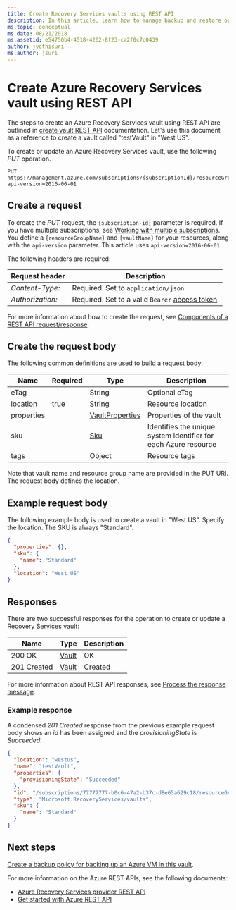 ```yaml
---
title: Create Recovery Services vaults using REST API
description: In this article, learn how to manage backup and restore operations of Azure VM Backup using REST API.
ms.topic: conceptual
ms.date: 08/21/2018
ms.assetid: e54750b4-4518-4262-8f23-ca2f0c7c0439
author: jyothisuri
ms.author: jsuri
---
```

# Create Azure Recovery Services vault using REST API

The steps to create an Azure Recovery Services vault using REST API are outlined in [create vault REST API](/rest/api/recoveryservices/vaults/createorupdate) documentation. Let's use this document as a reference to create a vault called "testVault" in "West US".

To create or update an Azure Recovery Services vault, use the following *PUT* operation.

```http
PUT https://management.azure.com/subscriptions/{subscriptionId}/resourceGroups/{resourceGroupName}/providers/Microsoft.RecoveryServices/vaults/{vaultName}?api-version=2016-06-01
```

## Create a request

To create the *PUT* request, the `{subscription-id}` parameter is required. If you have multiple subscriptions, see [Working with multiple subscriptions](/cli/azure/manage-azure-subscriptions-azure-cli). You define a `{resourceGroupName}` and `{vaultName}` for your resources, along with the `api-version` parameter. This article uses `api-version=2016-06-01`.

The following headers are required:

| Request header   | Description |
|------------------|-----------------|
| *Content-Type:*  | Required. Set to `application/json`. |
| *Authorization:* | Required. Set to a valid `Bearer` [access token](/rest/api/azure/#authorization-code-grant-interactive-clients). |

For more information about how to create the request, see [Components of a REST API request/response](/rest/api/azure/#components-of-a-rest-api-requestresponse).

## Create the request body

The following common definitions are used to build a request body:

|Name  |Required  |Type  |Description  |
|---------|---------|---------|---------|
|eTag     |         |   String      |  Optional eTag       |
|location     |  true       |String         |   Resource location      |
|properties     |         | [VaultProperties](/rest/api/recoveryservices/vaults/createorupdate#vaultproperties)        |  Properties of the vault       |
|sku     |         |  [Sku](/rest/api/recoveryservices/vaults/createorupdate#sku)       |    Identifies the unique system identifier for each Azure resource     |
|tags     |         | Object        |     Resource tags    |

Note that vault name and resource group name are provided in the PUT URI. The request body defines the location.

## Example request body

The following example body is used to create a vault in "West US". Specify the location. The SKU is always "Standard".

```json
{
  "properties": {},
  "sku": {
    "name": "Standard"
  },
  "location": "West US"
}
```

## Responses

There are two successful responses for the operation to create or update a Recovery Services vault:

|Name  |Type  |Description  |
|---------|---------|---------|
|200 OK     |   [Vault](/rest/api/recoveryservices/vaults/createorupdate#vault)      | OK        |
|201 Created     | [Vault](/rest/api/recoveryservices/vaults/createorupdate#vault)        |   Created      |

For more information about REST API responses, see [Process the response message](/rest/api/azure/#process-the-response-message).

### Example response

A condensed *201 Created* response from the previous example request body shows an *id* has been assigned and the *provisioningState* is *Succeeded*:

```json
{
  "location": "westus",
  "name": "testVault",
  "properties": {
    "provisioningState": "Succeeded"
  },
  "id": "/subscriptions/77777777-b0c6-47a2-b37c-d8e65a629c18/resourceGroups/Default-RecoveryServices-ResourceGroup/providers/Microsoft.RecoveryServices/vaults/testVault",
  "type": "Microsoft.RecoveryServices/vaults",
  "sku": {
    "name": "Standard"
  }
}
```

## Next steps

[Create a backup policy for backing up an Azure VM in this vault](backup-azure-arm-userestapi-createorupdatepolicy.md).

For more information on the Azure REST APIs, see the following documents:

- [Azure Recovery Services provider REST API](/rest/api/recoveryservices/)
- [Get started with Azure REST API](/rest/api/azure/)
